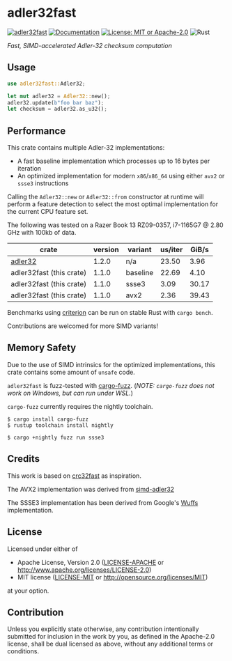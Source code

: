 # adler32fast
[![adler32fast](https://img.shields.io/crates/v/adler32fast.svg)](https://crates.io/crates/adler32fast)
[![Documentation](https://docs.rs/adler32fast/badge.svg)](https://docs.rs/adler32fast)
[![License: MIT or Apache-2.0](https://img.shields.io/crates/l/adler32fast)](README.md#License)
![Rust](https://github.com/zlstringham/adler32fast-rs/actions/workflows/rust.yml/badge.svg)

_Fast, SIMD-accelerated Adler-32 checksum computation_

## Usage

```rust
use adler32fast::Adler32;

let mut adler32 = Adler32::new();
adler32.update(b"foo bar baz");
let checksum = adler32.as_u32();
```

## Performance

This crate contains multiple Adler-32 implementations:

- A fast baseline implementation which processes up to 16 bytes per iteration
- An optimized implementation for modern `x86`/`x86_64` using either `avx2` or `ssse3` instructions

Calling the `Adler32::new` or `Adler32::from` constructor at runtime will perform a feature detection to
select the most optimal implementation for the current CPU feature set.

The following was tested on a Razer Book 13 RZ09-0357, i7-1165G7 @ 2.80 GHz with 100kb of data.

| crate                                       | version | variant   | us/iter | GiB/s |
|---------------------------------------------|---------|-----------|---------|-------|
| [adler32](https://crates.io/crates/adler32) | 1.2.0   | n/a       |   23.50 |  3.96 |
| adler32fast (this crate)                    | 1.1.0   | baseline  |   22.69 |  4.10 |
| adler32fast (this crate)                    | 1.1.0   | ssse3     |    3.09 | 30.17 |
| adler32fast (this crate)                    | 1.1.0   | avx2      |    2.36 | 39.43 |

Benchmarks using [criterion](https://docs.rs/criterion) can be run on stable Rust with `cargo bench`.

Contributions are welcomed for more SIMD variants!

## Memory Safety

Due to the use of SIMD intrinsics for the optimized implementations, this crate contains some amount of `unsafe` code.

`adler32fast` is fuzz-tested with [cargo-fuzz](https://github.com/rust-fuzz/cargo-fuzz).
(_NOTE: `cargo-fuzz` does not work on Windows, but can run under WSL._)

`cargo-fuzz` currently requires the nightly toolchain.
```shell
$ cargo install cargo-fuzz
$ rustup toolchain install nightly

$ cargo +nightly fuzz run ssse3
```

## Credits

This work is based on [crc32fast](https://crates.io/crates/crc32fast) as inspiration.

The AVX2 implementation was derived from [simd-adler32](https://github.com/mcountryman/simd-adler32)

The SSSE3 implementation has been derived from Google's [Wuffs](https://github.com/google/wuffs/tree/main/std/adler32)
implementation.

## License

Licensed under either of

 * Apache License, Version 2.0
   ([LICENSE-APACHE](LICENSE-APACHE) or http://www.apache.org/licenses/LICENSE-2.0)
 * MIT license
   ([LICENSE-MIT](LICENSE-MIT) or http://opensource.org/licenses/MIT)

at your option.

## Contribution

Unless you explicitly state otherwise, any contribution intentionally submitted
for inclusion in the work by you, as defined in the Apache-2.0 license, shall be
dual licensed as above, without any additional terms or conditions.
